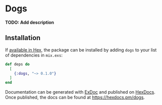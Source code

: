# Dogs

**TODO: Add description**

## Installation

If [available in Hex](https://hex.pm/docs/publish), the package can be installed
by adding `dogs` to your list of dependencies in `mix.exs`:

```elixir
def deps do
  [
    {:dogs, "~> 0.1.0"}
  ]
end
```

Documentation can be generated with [ExDoc](https://github.com/elixir-lang/ex_doc)
and published on [HexDocs](https://hexdocs.pm). Once published, the docs can
be found at <https://hexdocs.pm/dogs>.

